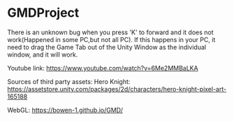 # GMDProject
There is an unknown bug when you press 'K' to forward and it does not work(Happened in some PC,but not all PC). If this happens in your PC, it need to drag the Game Tab out of the Unity Window as the individual window, and it will work.

Youtube link:
https://www.youtube.com/watch?v=6Me2MMBaLKA

Sources of third party assets:
Hero Knight: https://assetstore.unity.com/packages/2d/characters/hero-knight-pixel-art-165188

WebGL:
https://bowen-1.github.io/GMD/
